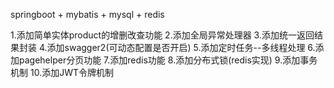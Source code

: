 springboot + mybatis + mysql + redis

1.添加简单实体product的增删改查功能
2.添加全局异常处理器
3.添加统一返回结果封装
4.添加swagger2(可动态配置是否开启)
5.添加定时任务--多线程处理
6.添加pagehelper分页功能
7.添加redis功能
8.添加分布式锁(redis实现)
9.添加事务机制
10.添加JWT令牌机制